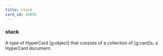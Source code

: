 ```yaml
---
title: stack
card_id: 43855
---
```


### stack

A type of HyperCard [g:object] that consists of a collection of [g:card]s; a HyperCard document. 